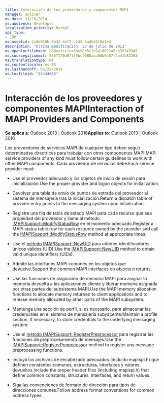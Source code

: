 ```yaml
---
title: Interacción de los proveedores y componentes MAPI
manager: soliver
ms.date: 11/16/2014
ms.audience: Developer
localization_priority: Normal
api_type:
- COM
ms.assetid: 2c0e010b-0432-4ef7-a243-3a4b46f0a19d
description: 'Última modificación: 23 de julio de 2011'
ms.openlocfilehash: b88eafcc1ca6be98c5c1e9418072a5cb35f43345
ms.sourcegitcommit: 8657170d071f9bcf680aba50b9c07f2a4fb82283
ms.translationtype: MT
ms.contentlocale: es-ES
ms.lasthandoff: 04/28/2019
ms.locfileid: "33434665"
---
```

# <a name="interaction-of-mapi-providers-and-components"></a><span data-ttu-id="b6101-103">Interacción de los proveedores y componentes MAPI</span><span class="sxs-lookup"><span data-stu-id="b6101-103">Interaction of MAPI Providers and Components</span></span>

  
  
<span data-ttu-id="b6101-104">**Se aplica a**: Outlook 2013 | Outlook 2016</span><span class="sxs-lookup"><span data-stu-id="b6101-104">**Applies to**: Outlook 2013 | Outlook 2016</span></span> 
  
<span data-ttu-id="b6101-105">Los proveedores de servicios MAPI de cualquier tipo deben seguir determinadas directrices para trabajar con otros componentes MAPI.</span><span class="sxs-lookup"><span data-stu-id="b6101-105">MAPI service providers of any kind must follow certain guidelines to work with other MAPI components.</span></span> <span data-ttu-id="b6101-106">Cada proveedor de servicios debe:</span><span class="sxs-lookup"><span data-stu-id="b6101-106">Each service provider must:</span></span>
  
- <span data-ttu-id="b6101-107">Use el proveedor adecuado y los objetos de inicio de sesión para inicialización.</span><span class="sxs-lookup"><span data-stu-id="b6101-107">Use the proper provider and logon objects for initialization.</span></span>
    
- <span data-ttu-id="b6101-108">Devolver una tabla de envío de puntos de entrada del proveedor al sistema de mensajería tras la inicialización.</span><span class="sxs-lookup"><span data-stu-id="b6101-108">Return a dispatch table of provider entry points to the messaging system upon initialization.</span></span>
    
- <span data-ttu-id="b6101-109">Registre una fila de tabla de estado MAPI para cada recurso que sea propiedad del proveedor y llame al método [IMAPISupport::ModifyStatusRow](imapisupport-modifystatusrow.md) en el momento adecuado.</span><span class="sxs-lookup"><span data-stu-id="b6101-109">Register a MAPI status table row for each resource owned by the provider and call the [IMAPISupport::ModifyStatusRow](imapisupport-modifystatusrow.md) method at appropriate times.</span></span> 
    
- <span data-ttu-id="b6101-110">Use el [método IMAPISupport::NewUID](imapisupport-newuid.md) para obtener identificadores únicos válidos (UID).</span><span class="sxs-lookup"><span data-stu-id="b6101-110">Use the [IMAPISupport::NewUID](imapisupport-newuid.md) method to obtain valid unique identifiers (UIDs).</span></span> 
    
- <span data-ttu-id="b6101-111">Admite las interfaces MAPI comunes en los objetos que devuelve.</span><span class="sxs-lookup"><span data-stu-id="b6101-111">Support the common MAPI interfaces on objects it returns.</span></span>
    
- <span data-ttu-id="b6101-112">Use las funciones de asignación de memoria MAPI para asignar la memoria devuelta a las aplicaciones cliente y liberar memoria asignada por otras partes del subsistema MAPI.</span><span class="sxs-lookup"><span data-stu-id="b6101-112">Use the MAPI memory allocation functions to allocate memory returned to client applications and to release memory allocated by other parts of the MAPI subsystem.</span></span>
    
- <span data-ttu-id="b6101-113">Mantenga una sección de perfil, si es necesario, para almacenar las credenciales en el sistema de mensajería subyacente.</span><span class="sxs-lookup"><span data-stu-id="b6101-113">Maintain a profile section, if necessary, to store credentials to the underlying messaging system.</span></span>
    
- <span data-ttu-id="b6101-114">Use el [método IMAPISupport::RegisterPreprocessor](imapisupport-registerpreprocessor.md) para registrar las funciones de preprocesamiento de mensajes.</span><span class="sxs-lookup"><span data-stu-id="b6101-114">Use the [IMAPISupport::RegisterPreprocessor](imapisupport-registerpreprocessor.md) method to register any message preprocessing functions.</span></span> 
    
- <span data-ttu-id="b6101-115">Incluya los archivos de encabezado adecuados (incluido mapispi.h) que definen constantes comunes, estructuras, interfaces y valores devueltos.</span><span class="sxs-lookup"><span data-stu-id="b6101-115">Include the proper header files (including mapispi.h) that define common constants, structures, interfaces, and return values.</span></span>
    
- <span data-ttu-id="b6101-116">Siga las convenciones de formato de dirección para tipos de direcciones comunes.</span><span class="sxs-lookup"><span data-stu-id="b6101-116">Follow address format conventions for common address types.</span></span>
    

